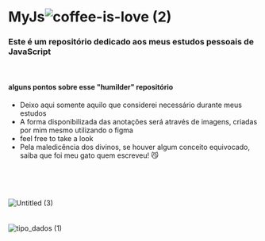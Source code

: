 # MyJs![coffee-is-love (2)](https://user-images.githubusercontent.com/112128418/208530170-f1e884ab-9b1b-4499-9ee2-5f261750f539.gif)
<h3> Este é um repositório dedicado aos meus estudos pessoais de JavaScript </h3>

<br>

 <h4> alguns pontos sobre esse "humilder" repositório </h4>
 <ul>
   <li>Deixo aqui somente aquilo que considerei necessário durante meus estudos</l1>
   <li>A forma disponibilizada das anotações será através de imagens, criadas por mim mesmo utilizando o figma</l1>
   <li>feel free to take a look</l1>
   <li>Pela maledicência dos divinos, se houver algum conceito equivocado, saiba que foi meu gato quem escreveu! 😼</l1>
 </ul>
 
 <br>
 <br>
 <br>
 
 ![Untitled (3)](https://user-images.githubusercontent.com/112128418/208536504-d6086b0b-84a4-467e-914e-1b93ca632c66.jpg)
 <br>
 <br>
 <br>
 ![tipo_dados (1)](https://user-images.githubusercontent.com/112128418/208982700-cc40e887-997f-4ce6-b03f-e9b567560392.jpg)

